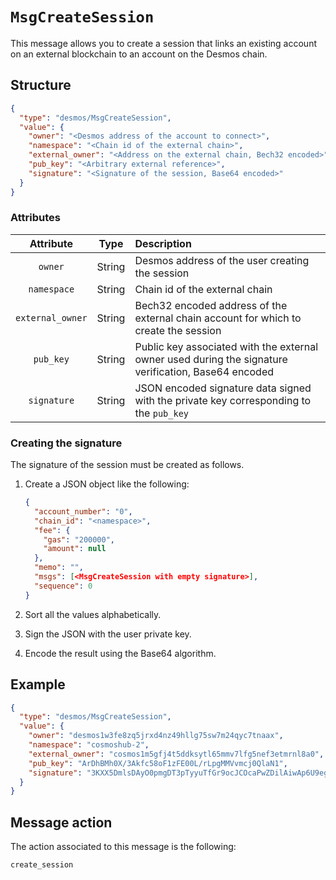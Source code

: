 # `MsgCreateSession`
This message allows you to create a session that links an existing account on an external blockchain to an account on the Desmos chain.

## Structure
```json
{
  "type": "desmos/MsgCreateSession",
  "value": {
    "owner": "<Desmos address of the account to connect>",
    "namespace": "<Chain id of the external chain>",
    "external_owner": "<Address on the external chain, Bech32 encoded>",
    "pub_key": "<Arbitrary external reference>",
    "signature": "<Signature of the session, Base64 encoded>"
  }
}
```

### Attributes
| Attribute | Type | Description |
| :-------: | :----: | :-------- |
| `owner` | String | Desmos address of the user creating the session |
| `namespace` | String | Chain id of the external chain |
| `external_owner` | String | Bech32 encoded address of the external chain account for which to create the session | 
| `pub_key` | String | Public key associated with the external owner used during the signature verification, Base64 encoded |
| `signature` | String | JSON encoded signature data signed with the private key corresponding to the `pub_key` |

### Creating the signature
The signature of the session must be created as follows. 

1. Create a JSON object like the following: 
   ```json
   {
     "account_number": "0",
     "chain_id": "<namespace>",
     "fee": {
       "gas": "200000",
       "amount": null
     },
     "memo": "",
     "msgs": [<MsgCreateSession with empty signature>],
     "sequence": 0
   }
   ```
   
2. Sort all the values alphabetically. 

3. Sign the JSON with the user private key. 

4. Encode the result using the Base64 algorithm.

## Example
```json
{
  "type": "desmos/MsgCreateSession",
  "value": {
    "owner": "desmos1w3fe8zq5jrxd4nz49hllg75sw7m24qyc7tnaax",
    "namespace": "cosmoshub-2",
    "external_owner": "cosmos1m5gfj4t5ddksytl65mmv7lfg5nef3etmrnl8a0",
    "pub_key": "ArDhBMh0X/3Akfc58oF1zFE00L/rLpgMMVvmcj0QlaN1",
    "signature": "3KXX5DmlsDAyO0pmgDT3pTyyuTfGr9ocJCOcaPwZDilAiwAp6U9egpHr1qOtx4dLLrtIVWE8npHK49BKKyyacg=="
  }
}
``` 

## Message action
The action associated to this message is the following: 

```
create_session
``` 